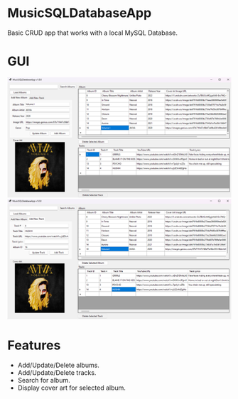 # MusicSQLDatabaseApp
Basic CRUD app that works with a local MySQL Database.

# GUI
![Albums](https://github.com/tojohnny/MusicSQLDatabaseApp/blob/master/GUIsample2.png?raw=true)
![Tracks](https://github.com/tojohnny/MusicSQLDatabaseApp/blob/master/GUIsample3.png?raw=true)

# Features
- Add/Update/Delete albums.
- Add/Update/Delete tracks.
- Search for album.
- Display cover art for selected album.
